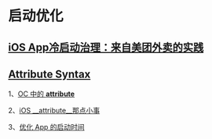 # 启动优化

## [iOS App冷启动治理：来自美团外卖的实践](https://mp.weixin.qq.com/s/jN3jaNrvXczZoYIRCWZs7w)

## [Attribute Syntax](https://gcc.gnu.org/onlinedocs/gcc/Attribute-Syntax.html)

1、[OC 中的 __attribute__](https://www.jianshu.com/p/529dc0501bd3)

2、[iOS __attribute__那点小事](https://www.jianshu.com/p/abeee47e82d8)

3、[优化 App 的启动时间](http://yulingtianxia.com/blog/2016/10/30/Optimizing-App-Startup-Time/)